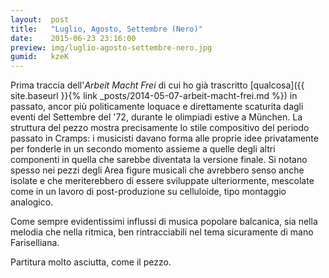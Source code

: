 ```yaml
---
layout:  post
title:   "Luglio, Agosto, Settembre (Nero)"
date:    2015-06-23 23:16:00
preview: img/luglio-agosto-settembre-nero.jpg
gumid:   kzeK
---
```


Prima traccia dell'*Arbeit Macht Frei* di cui ho già trascritto [qualcosa]({{
site.baseurl }}{% link _posts/2014-05-07-arbeit-macht-frei.md %}) in passato,
ancor più politicamente loquace e direttamente scaturita dagli eventi del
Settembre del '72, durante le olimpiadi estive a München. La struttura del
pezzo mostra precisamente lo stile compositivo del periodo passato in Cramps: i
musicisti davano forma alle proprie idee privatamente per fonderle in un
secondo momento assieme a quelle degli altri componenti in quella che sarebbe
diventata la versione finale. Si notano spesso nei pezzi degli Area figure
musicali che avrebbero senso anche isolate e che meriterebbero di essere
sviluppate ulteriormente, mescolate come in un lavoro di post-produzione su
celluloide, tipo montaggio analogico.

Come sempre evidentissimi influssi di musica popolare balcanica, sia nella
melodia che nella ritmica, ben rintracciabili nel tema sicuramente di mano
Fariselliana.

Partitura molto asciutta, come il pezzo.
